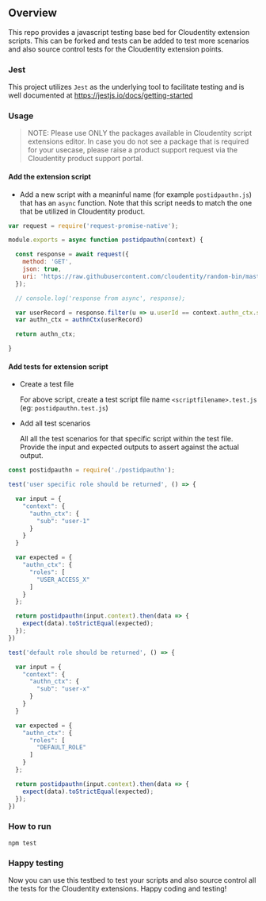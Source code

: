 ## Overview

This repo provides a javascript testing base bed for Cloudentity extension scripts.
This can be forked and tests can be added to test more scenarios
and also source control tests for the Cloudentity extension points.

### Jest

This project utilizes `Jest` as the underlying tool to facilitate testing and is well documented at https://jestjs.io/docs/getting-started

### Usage

> NOTE: Please use ONLY the packages available in Cloudentity script 
> extensions editor. In case you do not see a package that is required 
> for your usecase, please raise a product support request via the 
> Cloudentity product support portal. 

#### Add the extension script

* Add a new script with a meaninful name (for example `postidpauthn.js`) that has an `async` function. Note that this script needs to match the one that be utilized in Cloudentity product.

```js
var request = require('request-promise-native');

module.exports = async function postidpauthn(context) {

  const response = await request({
    method: 'GET',
    json: true,
    uri: 'https://raw.githubusercontent.com/cloudentity/random-bin/master/json/user-roles-simple.json'
  });

  // console.log('response from async', response);

  var userRecord = response.filter(u => u.userId == context.authn_ctx.sub)
  var authn_ctx = authnCtx(userRecord)

  return authn_ctx;

}
```
#### Add tests for extension script

* Create a test file

    For above script, create a test script file name `<scriptfilename>.test.js` (eg: `postidpauthn.test.js`)

* Add all test scenarios 

    All all the test scenarios for that specific script within the test file. Provide the input and expected outputs to assert against the actual output.

```js
const postidpauthn = require('./postidpauthn');

test('user specific role should be returned', () => {

  var input = {
    "context": {
      "authn_ctx": {
        "sub": "user-1"
      }
    }
  }

  var expected = {
    "authn_ctx": {
      "roles": [
        "USER_ACCESS_X"
      ]
    }
  };

  return postidpauthn(input.context).then(data => {
    expect(data).toStrictEqual(expected);
  });
})

test('default role should be returned', () => {

  var input = {
    "context": {
      "authn_ctx": {
        "sub": "user-x"
      }
    }
  }

  var expected = {
    "authn_ctx": {
      "roles": [
        "DEFAULT_ROLE"
      ]
    }
  };

  return postidpauthn(input.context).then(data => {
    expect(data).toStrictEqual(expected);
  });
})


```

### How to run

`npm test`

### Happy testing

Now you can use this testbed to test your scripts and also source control all the tests for the Cloudentity extensions. Happy coding and testing!